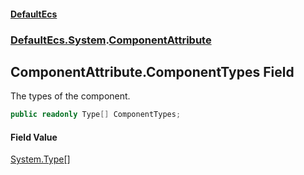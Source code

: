 #### [DefaultEcs](index.md 'index')
### [DefaultEcs.System](index.md#DefaultEcs_System 'DefaultEcs.System').[ComponentAttribute](ComponentAttribute.md 'DefaultEcs.System.ComponentAttribute')
## ComponentAttribute.ComponentTypes Field
The types of the component.  
```csharp
public readonly Type[] ComponentTypes;
```
#### Field Value
[System.Type](https://docs.microsoft.com/en-us/dotnet/api/System.Type 'System.Type')[[]](https://docs.microsoft.com/en-us/dotnet/api/System.Array 'System.Array')
